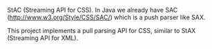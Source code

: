 StAC (Streaming API for CSS). In Java we already have SAC (http://www.w3.org/Style/CSS/SAC/) which is a push parser like SAX.

This project implements a pull parsing API for CSS, similar to StAX (Streaming API for XML).

